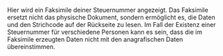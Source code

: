 Hier wird ein Faksimile deiner Steuernummer angezeigt. 
Das Faksimile ersetzt nicht das physische Dokument, sondern ermöglicht es, die Daten und den Strichcode auf der Rückseite zu lesen. 
Im Fall der Existenz einer Steuernummer für verschiedene Personen kann es sein, dass die im Faksimile erzeugten Daten nicht mit den anagrafischen Daten übereinstimmen.

